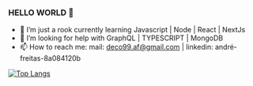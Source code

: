 ### HELLO WORLD 👋

- 🌱 I’m just a rook currently learning Javascript | Node | React | NextJs
- 🤔 I’m looking for help with GraphQL | TYPESCRIPT | MongoDB
- 📫 How to reach me: mail: deco99.af@gmail.com | linkedin: andré-freitas-8a084120b

[![Top Langs](https://github-readme-stats.vercel.app/api/top-langs/?username=andredefreitas&layout=compact)](https://github.com/andredefreitas/github-readme-stats)

